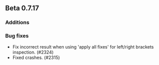 ## Beta 0.7.17

### Additions

### Bug fixes
* Fix incorrect result when using 'apply all fixes' for left/right brackets inspection. (#2324)
* Fixed crashes. (#2315)